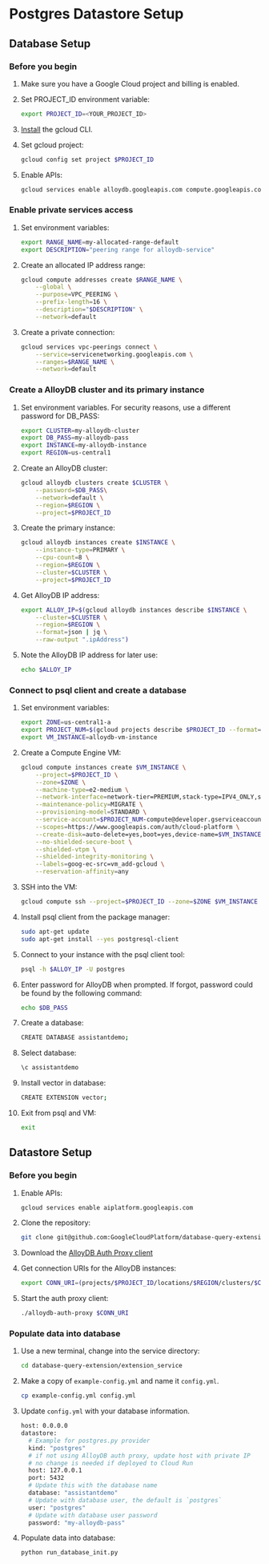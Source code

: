 # Postgres Datastore Setup

## Database Setup

### Before you begin

1. Make sure you have a Google Cloud project and billing is enabled.

1. Set PROJECT_ID environment variable:

    ```bash
    export PROJECT_ID=<YOUR_PROJECT_ID>
    ```

1. [Install](https://cloud.google.com/sdk/docs/install) the gcloud CLI.

1. Set gcloud project:

    ```bash
    gcloud config set project $PROJECT_ID
    ```

1. Enable APIs:

    ```bash
    gcloud services enable alloydb.googleapis.com compute.googleapis.com cloudresourcemanager.googleapis.com servicenetworking.googleapis.com vpcaccess.googleapis.com
    ```

### Enable private services access

1. Set environment variables:

    ```bash
    export RANGE_NAME=my-allocated-range-default
    export DESCRIPTION="peering range for alloydb-service"
    ```

1. Create an allocated IP address range:

    ```bash
    gcloud compute addresses create $RANGE_NAME \
        --global \
        --purpose=VPC_PEERING \
        --prefix-length=16 \
        --description="$DESCRIPTION" \
        --network=default
    ```

2. Create a private connection:

    ```bash
    gcloud services vpc-peerings connect \
        --service=servicenetworking.googleapis.com \
        --ranges=$RANGE_NAME \
        --network=default
    ```


### Create a AlloyDB cluster and its primary instance

1. Set environment variables. For security reasons, use a different password for DB_PASS:

    ```bash
    export CLUSTER=my-alloydb-cluster
    export DB_PASS=my-alloydb-pass
    export INSTANCE=my-alloydb-instance
    export REGION=us-central1
    ```

1. Create an AlloyDB cluster:

    ```bash
    gcloud alloydb clusters create $CLUSTER \
        --password=$DB_PASS\
        --network=default \
        --region=$REGION \
        --project=$PROJECT_ID
    ```

1. Create the primary instance:

    ```bash
    gcloud alloydb instances create $INSTANCE \
        --instance-type=PRIMARY \
        --cpu-count=8 \
        --region=$REGION \
        --cluster=$CLUSTER \
        --project=$PROJECT_ID
    ```

1. Get AlloyDB IP address:

    ```bash
    export ALLOY_IP=$(gcloud alloydb instances describe $INSTANCE \
        --cluster=$CLUSTER \
        --region=$REGION \
        --format=json | jq \
        --raw-output ".ipAddress")
    ```

1. Note the AlloyDB IP address for later use:

    ```bash
    echo $ALLOY_IP
    ```

### Connect to psql client and create a database

1. Set environment variables:

    ```bash
    export ZONE=us-central1-a
    export PROJECT_NUM=$(gcloud projects describe $PROJECT_ID --format="value(projectNumber)")
    export VM_INSTANCE=alloydb-vm-instance
    ```

1. Create a Compute Engine VM:

    ```bash
    gcloud compute instances create $VM_INSTANCE \
        --project=$PROJECT_ID \
        --zone=$ZONE \
        --machine-type=e2-medium \
        --network-interface=network-tier=PREMIUM,stack-type=IPV4_ONLY,subnet=default \
        --maintenance-policy=MIGRATE \
        --provisioning-model=STANDARD \
        --service-account=$PROJECT_NUM-compute@developer.gserviceaccount.com \
        --scopes=https://www.googleapis.com/auth/cloud-platform \
        --create-disk=auto-delete=yes,boot=yes,device-name=$VM_INSTANCE,image=projects/ubuntu-os-cloud/global/images/ubuntu-2004-focal-v20231025,mode=rw,size=10,type=projects/$PROJECT_ID/zones/$ZONE/diskTypes/pd-balanced \
        --no-shielded-secure-boot \
        --shielded-vtpm \
        --shielded-integrity-monitoring \
        --labels=goog-ec-src=vm_add-gcloud \
        --reservation-affinity=any
    ```

1. SSH into the VM:

    ```bash
    gcloud compute ssh --project=$PROJECT_ID --zone=$ZONE $VM_INSTANCE
    ```

1. Install psql client from the package manager:

    ```bash
    sudo apt-get update
    sudo apt-get install --yes postgresql-client
    ```
1. Connect to your instance with the psql client tool:

    ```bash
    psql -h $ALLOY_IP -U postgres
    ```

1. Enter password for AlloyDB when prompted. If forgot, password could be found by the following command:

    ```bash
    echo $DB_PASS
    ```

1. Create a database:

    ```bash
    CREATE DATABASE assistantdemo;
    ```

1. Select database:

    ```bash
    \c assistantdemo
    ```

1. Install vector in database:

    ```bash
    CREATE EXTENSION vector;
    ```

1. Exit from psql and VM:

    ```bash
    exit
    ```

## Datastore Setup

### Before you begin

1. Enable APIs:

    ```bash
    gcloud services enable aiplatform.googleapis.com
    ```

1. Clone the repository:

    ```bash
    git clone git@github.com:GoogleCloudPlatform/database-query-extension.git
    ```

1. Download the [AlloyDB Auth Proxy
   client](https://cloud.google.com/alloydb/docs/auth-proxy/connect#install)

1. Get connection URIs for the AlloyDB instances:

    ```bash
    export CONN_URI=(projects/$PROJECT_ID/locations/$REGION/clusters/$CLUSTER/instances/$INSTANCE)
    ```

1. Start the auth proxy client:

    ```bash
    ./alloydb-auth-proxy $CONN_URI
    ```

### Populate data into database

1. Use a new terminal, change into the service directory:

    ```bash
    cd database-query-extension/extension_service
    ```
1. Make a copy of `example-config.yml` and name it `config.yml`.

    ```bash
    cp example-config.yml config.yml
    ```

1. Update `config.yml` with your database information.

    ```bash
    host: 0.0.0.0
    datastore:
      # Example for postgres.py provider
      kind: "postgres"
      # if not using AlloyDB auth proxy, update host with private IP
      # no change is needed if deployed to Cloud Run
      host: 127.0.0.1
      port: 5432
      # Update this with the database name
      database: "assistantdemo"
      # Update with database user, the default is `postgres`
      user: "postgres"
      # Update with database user password
      password: "my-alloydb-pass"
    ```

1. Populate data into database:

    ```bash
    python run_database_init.py
    ```
